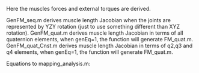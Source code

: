 Here the muscles forces and external torques are derived.

GenFM_seq.m derives muscle length Jacobian when the joints are represented by YZY rotation (just to use something different than XYZ rotation).
GenFM_quat.m derives muscle length Jacobian in terms of all quaternion elements, when genEq=1, the function will generate FM_quat.m.
GenFM_quat_Cnst.m derives muscle length Jacobian in terms of q2,q3 and q4 elements, when genEq=1, the function will generate FM_quat.m.

Equations to mapping_analysis.m:
